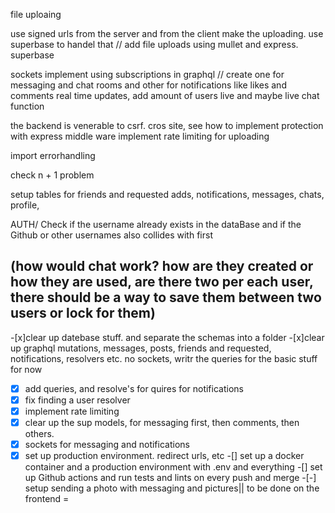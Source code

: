 file uploaing 

use signed urls from the server and from the client make the uploading. use superbase to handel that
// add file uploads using mullet 
and express. superbase

sockets
implement using subscriptions in graphql
// create one for messaging and chat rooms and other for notifications like likes and comments
real time updates, add amount of users live and maybe live chat function

the backend is venerable to csrf. cros site, see how to implement protection with express middle ware
implement rate limiting for uploading

import errorhandling 

check n + 1 problem 

setup tables for friends and requested adds, notifications, messages, chats, profile, 

AUTH/ Check if the username already exists in the dataBase and if the Github or other usernames also collides with first

(how would chat work? how are they created or how they are used, are there two per each user, there should be a way to save them between two users or lock for them)
-----------------------------------
-[x]clear up datebase stuff. and separate the schemas into a folder
-[x]clear up graphql mutations, messages, posts, friends and requested, notifications, resolvers etc. no sockets, writr 
the queries for the basic stuff for now 
-[x] add queries, and resolve's for quires for notifications 
-[x] fix finding a user resolver
-[x] implement rate limiting 
-[x] clear up the sup models, for messaging first, then comments, then others.
-[x] sockets for messaging and notifications
-[x] set up production environment. redirect urls, etc
-[] set up a docker container and a production environment with .env and everything
-[] set up Github actions and run tests and lints on every push and merge 
-[-] setup sending a photo with messaging and pictures|| to be done on the frontend 
=
